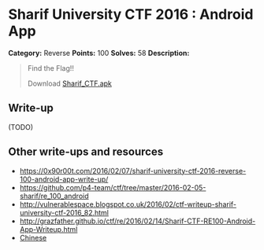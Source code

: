 # Sharif University CTF 2016 : Android App

**Category:** Reverse
**Points:** 100
**Solves:** 58
**Description:**

> Find the Flag!!
> 
> Download [Sharif_CTF.apk](./Sharif_CTF.apk)


## Write-up

(TODO)

## Other write-ups and resources

* <https://0x90r00t.com/2016/02/07/sharif-university-ctf-2016-reverse-100-android-app-write-up/>
* <https://github.com/p4-team/ctf/tree/master/2016-02-05-sharif/re_100_android>
* <http://vulnerablespace.blogspot.co.uk/2016/02/ctf-writeup-sharif-university-ctf-2016_82.html>
* <http://grazfather.github.io/ctf/re/2016/02/14/Sharif-CTF-RE100-Android-App-Writeup.html>
* [Chinese](http://www.cnblogs.com/Christmas/p/5184563.html)
